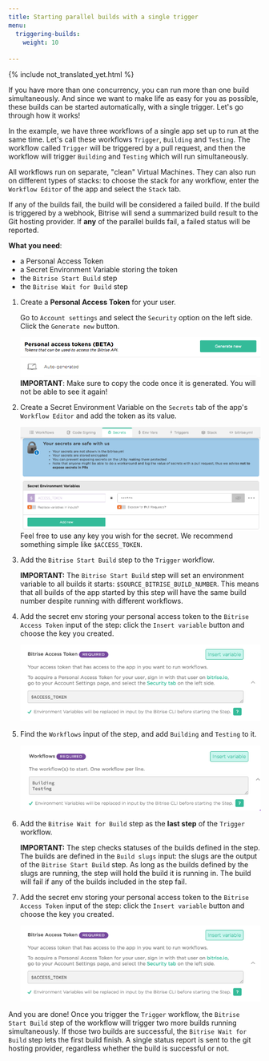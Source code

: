 ```yaml
---
title: Starting parallel builds with a single trigger
menu:
  triggering-builds:
    weight: 10

---
```

{% include not_translated_yet.html %}

If you have more than one concurrency, you can run more than one build simultaneously. And since we want to make life as easy for you as possible, these builds can be started automatically, with a single trigger. Let's go through how it works!

In the example, we have three workflows of a single app set up to run at the same time. Let's call these workflows `Trigger`, `Building` and `Testing`. The workflow called `Trigger` will be triggered by a pull request, and then the workflow will trigger `Building` and `Testing` which will run simultaneously.

All workflows run on separate, "clean" Virtual Machines. They can also run on different types of stacks: to choose the stack for any workflow, enter the `Workflow Editor` of the app and select the `Stack` tab.

If any of the builds fail, the build will be considered a failed build. If the build is triggered by a webhook, Bitrise will send a summarized build result to the Git hosting provider. If **any** of the parallel builds fail, a failed status will be reported.

**What you need**:

* a Personal Access Token
* a Secret Environment Variable storing the token
* the `Bitrise Start Build` step
* the `Bitrise Wait for Build` step

1. Create a **Personal Access Token** for your user.

   Go to `Account settings` and select the `Security` option on the left side. Click the `Generate new` button.

   ![Access token](/img/getting-started/triggering-builds/generate-token.png) **IMPORTANT**: Make sure to copy the code once it is generated. You will not be able to see it again!
2. Create a Secret Environment Variable on the `Secrets` tab of the app's `Workflow Editor` and add the token as its value.

   ![Secret env](/img/getting-started/triggering-builds/secret_token.png)
   Feel free to use any key you wish for the secret. We recommend something simple like `$ACCESS_TOKEN`.
3. Add the `Bitrise Start Build` step to the `Trigger` workflow.

   **IMPORTANT:** The `Bitrise Start Build` step will set an environment variable to all builds it starts: `$SOURCE_BITRISE_BUILD_NUMBER`. This means that all builds of the app started by this step will have the same build number despite running with different workflows.
4. Add the secret env storing your personal access token to the `Bitrise Access Token` input of the step: click the `Insert variable` button and choose the key you created.

   ![Secret env](/img/getting-started/triggering-builds/access-token-input.png)
5. Find the `Workflows` input of the step, and add `Building` and `Testing` to it.

   ![Workflows input](/img/getting-started/triggering-builds/workflows-input.png)
6. Add the `Bitrise Wait for Build` step as the **last step** of the `Trigger` workflow.

   **IMPORTANT:** The step checks statuses of the builds defined in the step. The builds are defined in the `Build slugs` input: the slugs are the output of the `Bitrise Start Build` step. As long as the builds defined by the slugs are running, the step will hold the build it is running in. The build will fail if any of the builds included in the step fail.
7. Add the secret env storing your personal access token to the `Bitrise Access Token` input of the step: click the `Insert variable` button and choose the key you created.

   ![Secret env](/img/getting-started/triggering-builds/access-token-input.png)

And you are done! Once you trigger the `Trigger` workflow, the `Bitrise Start Build` step of the workflow will trigger two more builds running simultaneously. If those two builds are successful, the `Bitrise Wait for Build` step lets the first build finish. A single status report is sent to the git hosting provider, regardless whether the build is successful or not.